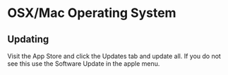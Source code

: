 # OSX/Mac Operating System

## Updating



Visit the App Store and click the Updates tab and update all. If you do not see this use the Software Update in the apple menu.



